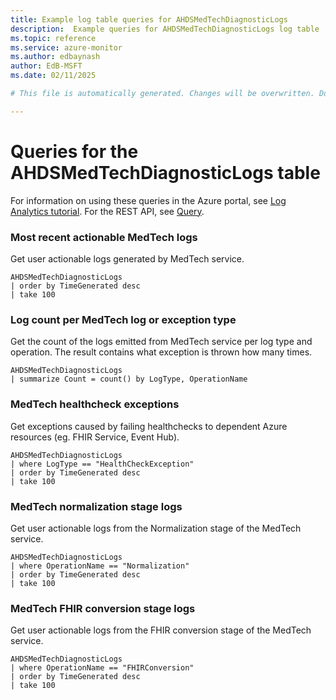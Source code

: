 ```yaml
---
title: Example log table queries for AHDSMedTechDiagnosticLogs
description:  Example queries for AHDSMedTechDiagnosticLogs log table
ms.topic: reference
ms.service: azure-monitor
ms.author: edbaynash
author: EdB-MSFT
ms.date: 02/11/2025

# This file is automatically generated. Changes will be overwritten. Do not change this file directly. 

---
```


# Queries for the AHDSMedTechDiagnosticLogs table

For information on using these queries in the Azure portal, see [Log Analytics tutorial](/azure/azure-monitor/logs/log-analytics-tutorial). For the REST API, see [Query](/rest/api/loganalytics/query).


### Most recent actionable MedTech logs  


Get user actionable logs generated by MedTech service.  

```query
AHDSMedTechDiagnosticLogs
| order by TimeGenerated desc
| take 100

```



### Log count per MedTech log or exception type  


Get the count of the logs emitted from MedTech service per log type and operation. The result contains what exception is thrown how many times.  

```query
AHDSMedTechDiagnosticLogs
| summarize Count = count() by LogType, OperationName

```



### MedTech healthcheck exceptions  


Get exceptions caused by failing healthchecks to dependent Azure resources (eg. FHIR Service, Event Hub).  

```query
AHDSMedTechDiagnosticLogs
| where LogType == "HealthCheckException"
| order by TimeGenerated desc
| take 100

```



### MedTech normalization stage logs  


Get user actionable logs from the Normalization stage of the MedTech service.  

```query
AHDSMedTechDiagnosticLogs
| where OperationName == "Normalization"
| order by TimeGenerated desc
| take 100

```



### MedTech FHIR conversion stage logs  


Get user actionable logs from the FHIR conversion stage of the MedTech service.  

```query
AHDSMedTechDiagnosticLogs
| where OperationName == "FHIRConversion"
| order by TimeGenerated desc
| take 100

```

